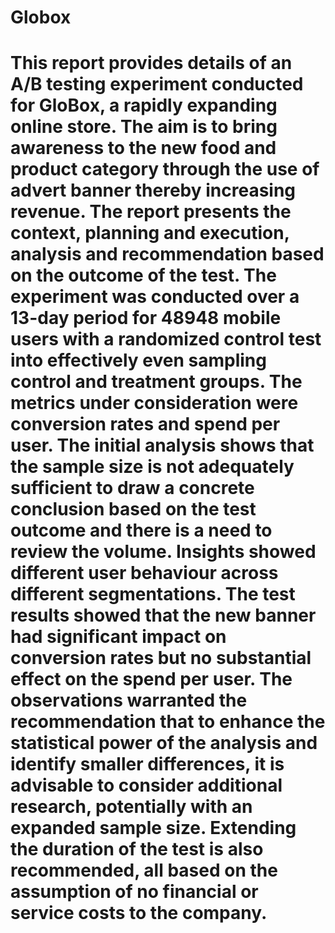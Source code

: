 # Globox
# This report provides details of an A/B testing experiment conducted for GloBox, a rapidly expanding online store. The aim is to bring awareness to the new food and product category through the use of advert banner thereby increasing revenue. The report presents the context, planning and execution, analysis and recommendation based on the outcome of the test. The experiment was conducted over a 13-day period for 48948 mobile users with a randomized control test into effectively even sampling control and treatment groups. The metrics under consideration were conversion rates and spend per user. The initial analysis shows that the sample size is not adequately sufficient to draw a concrete conclusion based on the test outcome and there is a need to review the volume. Insights showed different user behaviour across different segmentations. The test results showed that the new banner had significant impact on conversion rates but no substantial effect on the spend per user. The observations warranted the recommendation that to enhance the statistical power of the analysis and identify smaller differences, it is advisable to consider additional research, potentially with an expanded sample size. Extending the duration of the test is also recommended, all based on the assumption of no financial or service costs to the company.
